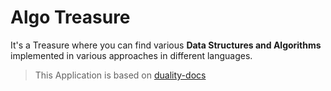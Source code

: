 # Algo Treasure

It's a Treasure where you can find various **Data Structures and Algorithms** implemented in various approaches in different languages.

> This Application is based on [duality-docs](https://github.com/AdamsLair/duality-docs)